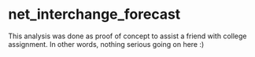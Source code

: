 # net_interchange_forecast
This analysis was done as proof of concept to assist a friend with college assignment.
In other words, nothing serious going on here :)
